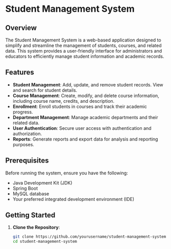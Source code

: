 # Student Management System

## Overview

The Student Management System is a web-based application designed to simplify and streamline the management of students, courses, and related data. This system provides a user-friendly interface for administrators and educators to efficiently manage student information and academic records.

## Features

- **Student Management**: Add, update, and remove student records. View and search for student details.
- **Course Management**: Create, modify, and delete course information, including course name, credits, and description.
- **Enrollment**: Enroll students in courses and track their academic progress.
- **Department Management**: Manage academic departments and their related data.
- **User Authentication**: Secure user access with authentication and authorization.
- **Reports**: Generate reports and export data for analysis and reporting purposes.

## Prerequisites

Before running the system, ensure you have the following:

- Java Development Kit (JDK)
- Spring Boot
- MySQL database
- Your preferred integrated development environment (IDE)

## Getting Started

1. **Clone the Repository**:
   ```bash
   git clone https://github.com/yourusername/student-management-system.git
   cd student-management-system

